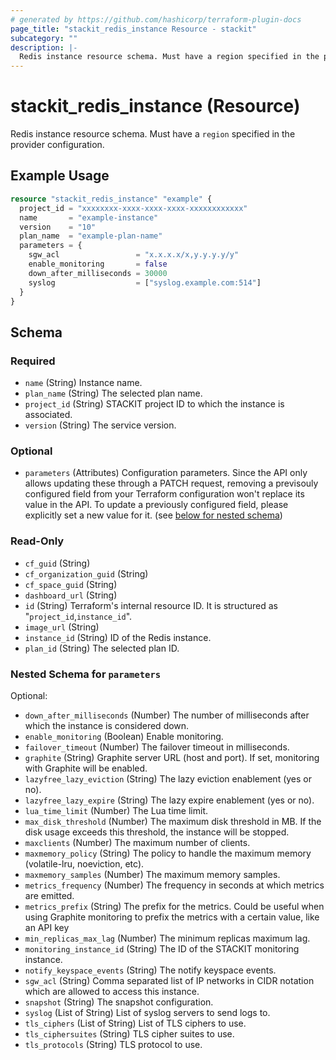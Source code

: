 ```yaml
---
# generated by https://github.com/hashicorp/terraform-plugin-docs
page_title: "stackit_redis_instance Resource - stackit"
subcategory: ""
description: |-
  Redis instance resource schema. Must have a region specified in the provider configuration.
---
```


# stackit_redis_instance (Resource)

Redis instance resource schema. Must have a `region` specified in the provider configuration.

## Example Usage

```terraform
resource "stackit_redis_instance" "example" {
  project_id = "xxxxxxxx-xxxx-xxxx-xxxx-xxxxxxxxxxxx"
  name       = "example-instance"
  version    = "10"
  plan_name  = "example-plan-name"
  parameters = {
    sgw_acl                 = "x.x.x.x/x,y.y.y.y/y"
    enable_monitoring       = false
    down_after_milliseconds = 30000
    syslog                  = ["syslog.example.com:514"]
  }
}
```

<!-- schema generated by tfplugindocs -->
## Schema

### Required

- `name` (String) Instance name.
- `plan_name` (String) The selected plan name.
- `project_id` (String) STACKIT project ID to which the instance is associated.
- `version` (String) The service version.

### Optional

- `parameters` (Attributes) Configuration parameters. Since the API only allows updating these through a PATCH request, removing a previsouly configured field from your Terraform configuration won't replace its value in the API. To update a previously configured field, please explicitly set a new value for it. (see [below for nested schema](#nestedatt--parameters))

### Read-Only

- `cf_guid` (String)
- `cf_organization_guid` (String)
- `cf_space_guid` (String)
- `dashboard_url` (String)
- `id` (String) Terraform's internal resource ID. It is structured as "`project_id`,`instance_id`".
- `image_url` (String)
- `instance_id` (String) ID of the Redis instance.
- `plan_id` (String) The selected plan ID.

<a id="nestedatt--parameters"></a>
### Nested Schema for `parameters`

Optional:

- `down_after_milliseconds` (Number) The number of milliseconds after which the instance is considered down.
- `enable_monitoring` (Boolean) Enable monitoring.
- `failover_timeout` (Number) The failover timeout in milliseconds.
- `graphite` (String) Graphite server URL (host and port). If set, monitoring with Graphite will be enabled.
- `lazyfree_lazy_eviction` (String) The lazy eviction enablement (yes or no).
- `lazyfree_lazy_expire` (String) The lazy expire enablement (yes or no).
- `lua_time_limit` (Number) The Lua time limit.
- `max_disk_threshold` (Number) The maximum disk threshold in MB. If the disk usage exceeds this threshold, the instance will be stopped.
- `maxclients` (Number) The maximum number of clients.
- `maxmemory_policy` (String) The policy to handle the maximum memory (volatile-lru, noeviction, etc).
- `maxmemory_samples` (Number) The maximum memory samples.
- `metrics_frequency` (Number) The frequency in seconds at which metrics are emitted.
- `metrics_prefix` (String) The prefix for the metrics. Could be useful when using Graphite monitoring to prefix the metrics with a certain value, like an API key
- `min_replicas_max_lag` (Number) The minimum replicas maximum lag.
- `monitoring_instance_id` (String) The ID of the STACKIT monitoring instance.
- `notify_keyspace_events` (String) The notify keyspace events.
- `sgw_acl` (String) Comma separated list of IP networks in CIDR notation which are allowed to access this instance.
- `snapshot` (String) The snapshot configuration.
- `syslog` (List of String) List of syslog servers to send logs to.
- `tls_ciphers` (List of String) List of TLS ciphers to use.
- `tls_ciphersuites` (String) TLS cipher suites to use.
- `tls_protocols` (String) TLS protocol to use.
